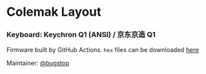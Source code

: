 # Colemak Layout

### Keyboard: Keychron Q1 (ANSI) / 京东京造 Q1

Firmware built by GitHub Actions. `hex` files can be downloaded [here](https://github.com/bugstop/qmk-firmware/actions/workflows/build_firmware.yml)

Maintainer: [@bugstop](https://github.com/bugstop)
